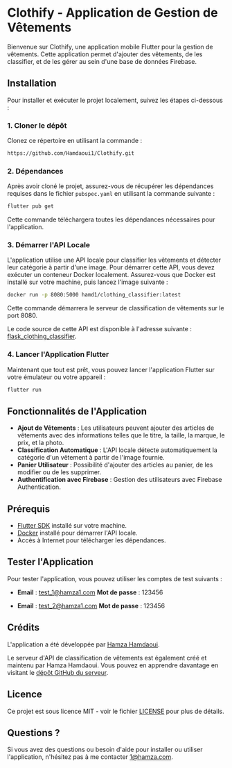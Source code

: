 # Clothify - Application de Gestion de Vêtements

Bienvenue sur Clothify, une application mobile Flutter pour la gestion de vêtements. Cette application permet d'ajouter des vêtements, de les classifier, et de les gérer au sein d'une base de données Firebase.

## Installation

Pour installer et exécuter le projet localement, suivez les étapes ci-dessous :

### 1. Cloner le dépôt

Clonez ce répertoire en utilisant la commande :
```sh
https://github.com/Hamdaoui1/Clothify.git
```

### 2. Dépendances

Après avoir cloné le projet, assurez-vous de récupérer les dépendances requises dans le fichier `pubspec.yaml` en utilisant la commande suivante :
```sh
flutter pub get
```
Cette commande téléchargera toutes les dépendances nécessaires pour l'application.

### 3. Démarrer l'API Locale

L'application utilise une API locale pour classifier les vêtements et détecter leur catégorie à partir d'une image. Pour démarrer cette API, vous devez exécuter un conteneur Docker localement. Assurez-vous que Docker est installé sur votre machine, puis lancez l'image suivante :

```sh
docker run -p 8080:5000 hamd1/clothing_classifier:latest
```

Cette commande démarrera le serveur de classification de vêtements sur le port 8080.

Le code source de cette API est disponible à l'adresse suivante : [flask_clothing_classifier](https://github.com/Hamdaoui1/flask_clothing_classifier).

### 4. Lancer l'Application Flutter

Maintenant que tout est prêt, vous pouvez lancer l'application Flutter sur votre émulateur ou votre appareil :
```sh
flutter run
```

## Fonctionnalités de l'Application

- **Ajout de Vêtements** : Les utilisateurs peuvent ajouter des articles de vêtements avec des informations telles que le titre, la taille, la marque, le prix, et la photo.
- **Classification Automatique** : L'API locale détecte automatiquement la catégorie d'un vêtement à partir de l'image fournie.
- **Panier Utilisateur** : Possibilité d'ajouter des articles au panier, de les modifier ou de les supprimer.
- **Authentification avec Firebase** : Gestion des utilisateurs avec Firebase Authentication.

## Prérequis

- [Flutter SDK](https://docs.flutter.dev/get-started/install) installé sur votre machine.
- [Docker](https://www.docker.com/get-started) installé pour démarrer l'API locale.
- Accès à Internet pour télécharger les dépendances.

## Tester l'Application

Pour tester l'application, vous pouvez utiliser les comptes de test suivants :

- **Email** : test_1@hamza1.com
  **Mot de passe** : 123456

- **Email** : test_2@hamza1.com
  **Mot de passe** : 123456

## Crédits

L'application a été développée par [Hamza Hamdaoui](https://github.com/Hamdaoui1).

Le serveur d'API de classification de vêtements est également créé et maintenu par Hamza Hamdaoui. Vous pouvez en apprendre davantage en visitant le [dépôt GitHub du serveur](https://github.com/Hamdaoui1/flask_clothing_classifier).

## Licence

Ce projet est sous licence MIT - voir le fichier [LICENSE](LICENSE) pour plus de détails.

## Questions ?
Si vous avez des questions ou besoin d'aide pour installer ou utiliser l'application, n'hésitez pas à me contacter 
1@hamza.com.

